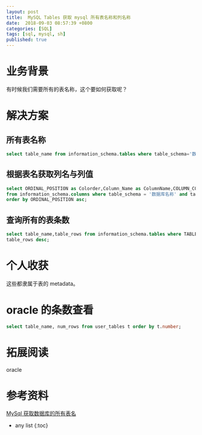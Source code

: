 ```yaml
---
layout: post
title:  MySQL Tables 获取 mysql 所有表名称和列名称
date:  2018-09-03 08:57:39 +0800
categories: [SQL]
tags: [sql, mysql, sh]
published: true
---
```


# 业务背景

有时候我们需要所有的表名称，这个要如何获取呢？

# 解决方案

## 所有表名称

```sql
select table_name from information_schema.tables where table_schema='数据库表名';
```

## 根据表名获取列名与列值

```sql
select ORDINAL_POSITION as Colorder,Column_Name as ColumnName,COLUMN_COMMENT as DeText
from information_schema.columns where table_schema = '数据库名称' and table_name = '表名' 
order by ORDINAL_POSITION asc;
```

## 查询所有的表条数

```sql
select table_name,table_rows from information_schema.tables where TABLE_SCHEMA = '数据库名称' order by 
table_rows desc;
```

# 个人收获

这些都隶属于表的 metadata。


# oracle 的条数查看

```sql
select table_name, num_rows from user_tables t order by t.number;
```

# 拓展阅读

oracle 

# 参考资料

[MySql 获取数据库的所有表名](https://www.cnblogs.com/ZengJiaLin/p/11653915.html)

* any list
{:toc}